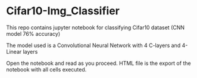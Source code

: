 # Cifar10-Img_Classifier
This repo contains jupyter notebook for classifying  Cifar10 dataset (CNN model 76% accuracy)

The model used is a Convolutional Neural Network with 4 C-layers and 4-Linear layers

Open the notebook and read as you proceed.
HTML file is the export of the notebook with all cells executed.

